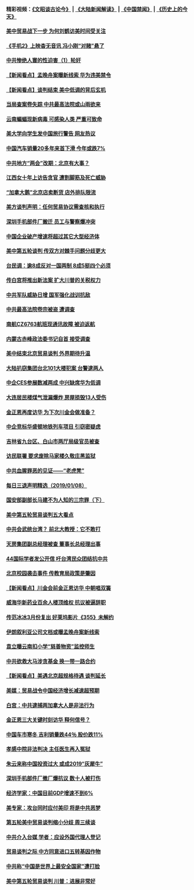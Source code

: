 #### 精彩视频：[《文昭谈古论今》](https://github.com/gfw-breaker/wenzhao/blob/master/README.md?t=01100030) | [《大陆新闻解读》](https://github.com/gfw-breaker/ntdtv-comedy/blob/master/README.md?t=01100030) | [《中国禁闻》](https://github.com/gfw-breaker/ntdtv-news/blob/master/README.md?t=01100030) | [《历史上的今天》](https://github.com/gfw-breaker/today-in-history/blob/master/README.md?t=01100030) 

#### [美中贸易战下一步 为何刘鹤访美时间受关注](../pages/nsc413/n10964471.md?t=01100030) 

#### [《手机2》上映杳无音讯 冯小刚“对赌”悬了](../pages/nsc413/n10964247.md?t=01100030) 

#### [中共惨绝人寰的性迫害（1）轮奸](../pages/nsc413/n10875552.md?t=01100030) 

#### [【新闻看点】孟晚舟案曝新线索 华为违美禁令](../pages/nsc413/n10964307.md?t=01100030) 

#### [【新闻看点】谈判结束 美中低调的背后玄机](../pages/nsc413/n10964036.md?t=01100030) 

#### [当局查案卷失踪 中共最高法院或山雨欲来](../pages/nsc413/n10964154.md?t=01100030) 

#### [云南蝙蝠现新病毒 可感染人类 严重可致命](../pages/nsc413/n10964295.md?t=01100030) 

#### [美大学向学生发中国旅行警告 网友热议](../pages/nsc413/n10964289.md?t=01100030) 

#### [中国汽车销量20多年来首下滑 今年或跌7%](../pages/nsc413/n10964096.md?t=01100030) 

#### [中共地方“两会”改期：北京有大事？](../pages/nsc413/n10964174.md?t=01100030) 

#### [江西女十年上访告贪官 遭割脚筋及死亡威胁](../pages/nsc413/n10961966.md?t=01100030) 

#### [“加拿大鹅”北京店卖断货 店外排队限流](../pages/nsc413/n10964065.md?t=01100030) 

#### [美方谈判声明：任何贸易协议需查核和执行](../pages/nsc413/n10964102.md?t=01100030) 

#### [深圳手机部件厂搬迁 员工与警察爆冲突](../pages/nsc413/n10964077.md?t=01100030) 

#### [中国企业破产增速将超过其它大型经济体](../pages/nsc413/n10964069.md?t=01100030) 

#### [美中第五轮谈判 传双方对棘手问题分歧更大](../pages/nsc413/n10964058.md?t=01100030) 

#### [台民调：逾8成反对一国两制 8成5挺四个必须](../pages/nsc413/n10963794.md?t=01100030) 

#### [传白宫将推出新法案 扩大川普的关税权力](../pages/nsc413/n10963994.md?t=01100030) 

#### [中共军队威胁日增 国军强化战训抗敌](../pages/nsc413/n10963789.md?t=01100030) 

#### [中共最高法院卷宗被盗 遭调查](../pages/nsc413/n10962910.md?t=01100030) 

#### [南航CZ6763航班现通讯故障 被迫返航](../pages/nsc413/n10963542.md?t=01100030) 


#### [内蒙古赤峰政法委书记自首 接受调查](../pages/nsc413/n10963502.md?t=01100030) 

#### [美中结束北京贸易谈判 外界期待升温](../pages/nsc413/n10962435.md?t=01100030) 

#### [大陆扒窃集团台北101大楼犯案 台警逮两人](../pages/nsc413/n10963283.md?t=01100030) 

#### [中企CES参展数减两成 中兴缺席华为低调](../pages/nsc413/n10962287.md?t=01100030) 

#### [大连居民楼煤气泄漏爆炸 房屋损毁13人受伤](../pages/nsc413/n10962912.md?t=01100030) 

#### [金正恩再度访华 为下次川金会做准备？](../pages/nsc413/n10962745.md?t=01100030) 

#### [中企竞标华盛顿地铁列车项目 引窃密疑虑](../pages/nsc413/n10962276.md?t=01100030) 

#### [吉林省九台区、白山市两厅局级官员被查](../pages/nsc413/n10962692.md?t=01100030) 

#### [访民联署 要求废除马家楼久敬庄黑监狱](../pages/nsc413/n10962634.md?t=01100030) 

#### [中共血腥罪恶的见证——“老虎凳”](../pages/nsc413/n10961536.md?t=01100030) 

#### [每日三退声明精选（2019/01/08）](../pages/nsc413/n10962823.md?t=01100030) 

#### [国安部副部长马建不为人知的三宗罪（下）](../pages/nsc413/n10960187.md?t=01100030) 

#### [美中第五轮贸易谈判五大看点](../pages/nsc413/n10962359.md?t=01100030) 

#### [中共会武统台湾？ 前北大教授：它不敢打](../pages/nsc413/n10962222.md?t=01100030) 

#### [天房集团副总经理被查 董事长总经理出事](../pages/nsc413/n10962336.md?t=01100030) 

#### [44国际学者发公开信 吁台湾民众团结抗中共](../pages/nsc413/n10962186.md?t=01100030) 

#### [北京校园袭击事件 传教育局政策是肇因](../pages/nsc413/n10962139.md?t=01100030) 

#### [【新闻看点】川金会前金正恩访华 中朝唱双簧](../pages/nsc413/n10962061.md?t=01100030) 

#### [威海华新药业百余人楼顶维权 抗议被逼辞职](../pages/nsc413/n10962148.md?t=01100030) 

#### [传范冰冰3月份复出 好莱坞影片《355》未解约](../pages/nsc413/n10962073.md?t=01100030) 

#### [伊朗叙利亚公司文档或曝孟晚舟案新线索](../pages/nsc413/n10962067.md?t=01100030) 

#### [袁立曝云南扣小学“慈善物资”监控师生](../pages/nsc413/n10962082.md?t=01100030) 

#### [中共欲救大马涉贪基金 换一带一路合约](../pages/nsc413/n10962070.md?t=01100030) 

#### [【新闻看点】美遇北京超规格待遇 谈判延长](../pages/nsc413/n10961905.md?t=01100030) 

#### [美媒：贸易战令中国经济增长减速超预期](../pages/nsc413/n10961295.md?t=01100030) 

#### [白宫：中共逮捕两加拿大人是非法行为](../pages/nsc413/n10962084.md?t=01100030) 

#### [金正恩三大关键时刻访华 释何信号？](../pages/nsc413/n10961954.md?t=01100030) 

#### [中国车市寒冬 吉利销量跌44％ 股价跌11%](../pages/nsc413/n10961787.md?t=01100030) 

#### [孝感中院非法判决 主任医生再入冤狱](../pages/nsc413/n10959706.md?t=01100030) 

#### [朱云来称中国投资过大 或成2019“灰犀牛”](../pages/nsc413/n10961950.md?t=01100030) 

#### [深圳手机部件厂撤厂爆抗议 数十人被打伤](../pages/nsc413/n10961920.md?t=01100030) 

#### [经济学家：中国目前GDP增速不到6%](../pages/nsc413/n10961924.md?t=01100030) 

#### [美专家：攻台同时应付美印 将是中共恶梦](../pages/nsc413/n10961718.md?t=01100030) 

#### [第五轮美中贸易谈判缩小分歧 周三续谈](../pages/nsc413/n10961892.md?t=01100030) 

#### [中共介入台媒 学者：应设外国代理人登记](../pages/nsc413/n10961549.md?t=01100030) 

#### [贸易谈判之际 中方同意进口五转基因作物](../pages/nsc413/n10961808.md?t=01100030) 

#### [中共称“中国是世界上最安全国家”遭打脸](../pages/nsc413/n10961685.md?t=01100030) 

#### [美中第五轮贸易谈判 川普：进展非常好](../pages/nsc413/n10961683.md?t=01100030) 

